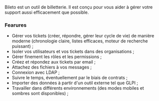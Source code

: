 Bileto est un outil de billetterie. Il est conçu pour vous aider à gérer votre support aussi efficacement que possible.

### Fearures

- Gérer vos tickets (créer, répondre, gérer leur cycle de vie) de manière moderne (chronologie claire, listes efficaces, moteur de recherche puissant) ;
- Isoler vos utilisateurs et vos tickets dans des organisations ;
- Gérer finement les rôles et les permissions ;
- Créez et répondez aux tickets par email ;
- Attachez des fichiers à vos messages ;
- Connexion avec LDAP ;
- Suivre le temps, éventuellement par le biais de contrats ;
- Importer des données à partir d'un outil externe tel que GLPI ;
- Travailler dans différents environnements (des modes mobiles et sombres sont disponibles) ;
